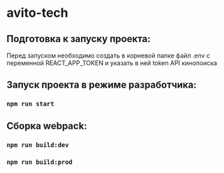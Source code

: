 # avito-tech

## Подготовка к запуску проекта:

Перед запуском необходимо создать в корневой папке файл .env с переменной REACT_APP_TOKEN и указать в ней token API кинопоиска

## Запуск проекта в режиме разработчика: 

### `npm run start` 

## Сборка webpack:

### `npm run build:dev` 
### `npm run build:prod` 
